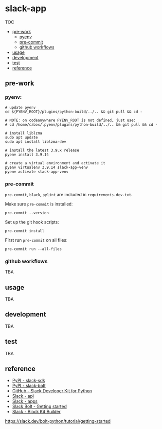 # slack-app

TOC
- [pre-work](#pre-work)
  - [pyenv](#pyenv)
  - [pre-commit](#pre-commit)
  - [github workflows](github-workflows)
- [usage](#usage)
- [development](#development)
- [test](#test)
- [reference](#reference)

## pre-work

### pyenv:

```
# update pyenv
cd ${PYENV_ROOT}/plugins/python-build/../.. && git pull && cd -

# NOTE: on codeanywhere PYENV_ROOT is not defined, just use:
# cd /home/cabox/.pyenv/plugins/python-build/../.. && git pull && cd -

# install liblzma
sudo apt update
sudo apt install liblzma-dev

# install the latest 3.9.x release
pyenv install 3.9.14

# create a virtual environment and activate it
pyenv virtualenv 3.9.14 slack-app-venv
pyenv activate slack-app-venv
```

### pre-commit

`pre-commit`, `black`, `pylint` are included in `requirements-dev.txt`.

Make sure `pre-commit` is installed:
```
pre-commit --version
```

Set up the git hook scripts:
```
pre-commit install
```

First run `pre-commit` on all files:
```
pre-commit run --all-files
```

### github workflows

TBA

## usage

TBA

## development

TBA

## test

TBA

## reference

- [PyPI - slack-sdk](https://pypi.org/project/slack-sdk/)
- [PyPI - slack-bolt](https://pypi.org/project/slack-bolt/)
- [GitHub - Slack Developer Kit for Python](https://github.com/slackapi/python-slack-sdk)
- [Slack - api](https://api.slack.com/)
- [Slack - apps](https://api.slack.com/apps)
- [Slack Bolt - Getting started](https://slack.dev/bolt-python/tutorial/getting-started)
- [Slack - Block Kit Builder](https://app.slack.com/block-kit-builder)

https://slack.dev/bolt-python/tutorial/getting-started
